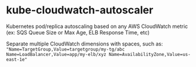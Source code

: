 # kube-cloudwatch-autoscaler
Kubernetes pod/replica autoscaling based on any AWS CloudWatch metric (ex: SQS Queue Size or Max Age, ELB Response Time, etc)

Separate multiple CloudWatch dimensions with spaces, such as:
`"Name=TargetGroup,Value=targetgroup/my-tg/abc Name=LoadBalancer,Value=app/my-elb/xyz Name=AvailabilityZone,Value=us-east-1e"`
